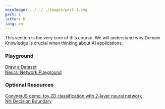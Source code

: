 ```yaml
---
mainImage: ../../../images/part-1.svg
part: 1
letter: b
lang: en
---
```


<div class="content">

This section is the very core of this course. We will understand why Domain Knowledge is crucial when thinking about AI applications.

### Playground
[Draw a Dataset](https://calmcode.io/labs/drawdata.html)<br>
[Neural Network Playground](https://playground.tensorflow.org/#activation=tanh&batchSize=10&dataset=gauss&regDataset=reg-plane&learningRate=0.03&regularizationRate=0&noise=0&networkShape=&seed=0.18984&showTestData=false&discretize=false&percTrainData=50&x=true&y=true&xTimesY=false&xSquared=false&ySquared=false&cosX=false&sinX=false&cosY=false&sinY=false&collectStats=false&problem=classification&initZero=false&hideText=false)<br>

### Optional Resources
[ConvnetJS demo: toy 2D classification with 2-layer neural network](https://cs.stanford.edu/people/karpathy/convnetjs/demo/classify2d.html)<br>
[NN Decision Boundary](https://www.desmos.com/calculator/163ohyctri)<br>

</div>
